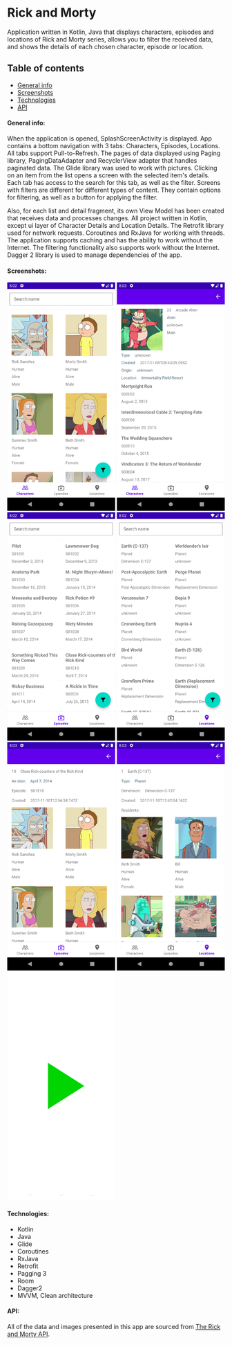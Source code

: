 # Rick and Morty

Application written in Kotlin, Java that displays characters, episodes and locations of Rick and
Morty series, allows you to filter the received data, and shows the details of each chosen
character, episode or location.

## Table of contents

* [General info](#general-info)
* [Screenshots](#screenshots)
* [Technologies](#technologies)
* [API](#API)

#### General info:

When the application is opened, SplashScreenActivity is displayed. App contains a bottom navigation
with 3 tabs: Characters, Episodes, Locations. All tabs support Pull-to-Refresh. The pages of data
displayed using Paging library, PagingDataAdapter and RecyclerView adapter that handles paginated
data. The Glide library was used to work with pictures. Clicking on an item from the list opens a
screen with the selected item's details. Each tab has access to the search for this tab, as well as
the filter. Screens with filters are different for different types of content. They contain options
for filtering, as well as a button for applying the filter.

Also, for each list and detail fragment, its own View Model has been created that receives data and
processes changes. All project written in Kotlin, except ui layer of Character Details and Location
Details. The Retrofit library used for network requests. Coroutines and RxJava for working with
threads. The application supports caching and has the ability to work without the Internet. The
filtering functionality also supports work without the Internet. Dagger 2 library is used to manage
dependencies of the app.

#### Screenshots:

<p float="left">
	<img src="./screenshots/character_list.png" alt="Application opening" width="250">
<img src="./screenshots/character_details.png" alt="Application opening" width="250">
<img src="./screenshots/episode_list.png" alt="Application opening" width="250">
<img src="./screenshots/location_list.png" alt="Application opening" width="250">
<img src="./screenshots/episode_details.png" alt="Application opening" width="250">
<img src="./screenshots/location_details.png" alt="Application opening" width="250">
<img src="./screenshots/splash_screen.png" alt="Application opening" width="250">

</p>

#### Technologies:

* Kotlin
* Java
* Glide
* Coroutines
* RxJava
* Retrofit
* Pagging 3
* Room
* Dagger2
* MVVM, Clean architecture

#### API:

All of the data and images presented in this app are sourced
from [The Rick and Morty API](https://rickandmortyapi.com/).